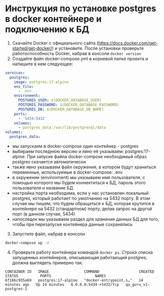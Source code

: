 # Инструкция по установке postgres в docker контейнере и подключению к БД

1. Скачайте Docker с официального сайта (https://docs.docker.com/get-started/get-docker/) и установите. После установки проверьте работоспособность Docker, набрав в консоли ```docker version```
2. Создайте файл docker-compose.yml в корневой папке проекта и напишите в нем следующее:
```yaml
services:
  postgres:
    image: postgres:17-alpine
    env_file:
      - .env
    environment:
      POSTGRES_USER: $(DOCKER_DATABASE_USER)
      POSTGRES_PASSWORD: $(DOCKER_DATABASE_PASSWORD)
      POSTGRES_DB: $(DOCKER_DATABASE_DB_NAME)
    ports:
      - '5434:5432'
    volumes:
      - postgres_data:/var/lib/postgresql/data
volumes:
  postgres_data:
```
- мы запускаем в docker-compose один контейнер - postgres
- выбираем последнюю версию и явно её указываем: postgres:17-alpine. При запуске файла docker-compose необходимый образ postgres скачается автоматически
- также явно указываем файл окружения, в котором будут храниться переменные, используемые в docker-compose: .env
- в окружении (environment) мы указываем имя пользователя, с помощью которого мы будем коннектиться к БД, пароль этого пользователя и название БД
- настройка порта необходима, если у нас установлен локальный postgres, который работает по умолчанию на 5432 порту. В этом случае мы пишем, что будем обращаться к БД, которая крутится в контейнере на 5432 (стандартном) порту, делая запрос на другой порт (в данном случае, 5434)
- напоследок мы указываем раздел для хранения данных БД для того, чтобы при перезапуске контейнера данные сохранялись

3. Запустите файл, набрав в консоли
```bash
docker-compose up -d 
```
4. Проверьте работу контейнера командой ```docker ps```. Строка списка запущенных контейнеров, описывающая работающий postgres, должна выглядеть примерно так:
```
CONTAINER ID   IMAGE                COMMAND                  CREATED          STATUS          PORTS                    NAMES
6f16bc935a69   postgres:17-alpine   "docker-entrypoint.s…"   14 minutes ago   Up 14 minutes   0.0.0.0:5434->5432/tcp   qa_guru_v1-postgres-1
```